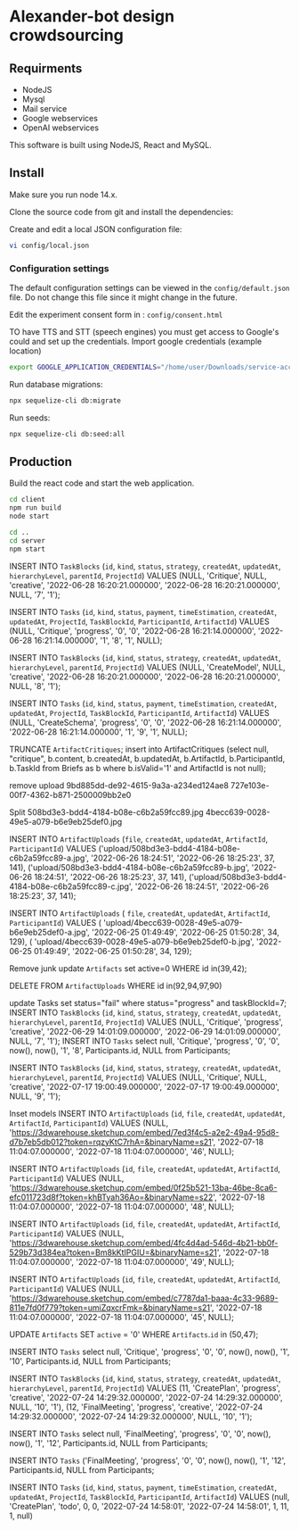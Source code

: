 # Alexander-bot design crowdsourcing 

## Requirments

- NodeJS
- Mysql
- Mail service
- Google webservices
- OpenAI webservices

This software is built using NodeJS, React and MySQL.
## Install

Make sure you run node 14.x.

Clone the source code from git and install the dependencies:

Create and edit a local JSON configuration file:

```sh
vi config/local.json
```

### Configuration settings

The default configuration settings can be viewed in the `config/default.json` file. Do not change this file since it might change in the future.

Edit the experiment consent form in : `config/consent.html`

TO have TTS and STT (speech engines) you must get access to Google's could and set up the credentials.
Import google credentials (example location)
```bash
export GOOGLE_APPLICATION_CREDENTIALS="/home/user/Downloads/service-account-file.json"
```

Run database migrations:
```bash
npx sequelize-cli db:migrate
```

Run seeds:
```bash
npx sequelize-cli db:seed:all
```

## Production

Build the react code and start the web application.

```sh
cd client
npm run build
node start

cd ..
cd server
npm start
```



<!-- INSERT INTO `TaskBlocks` (`id`, `kind`, `status`, `strategy`, `createdAt`, `updatedAt`, `hierarchyLevel`, `parentId`, `ProjectId`) VALUES (NULL, 'CreateSchema', 'progress', 'creative', '2022-06-22 15:15:35.000000', '2022-06-22 15:15:35.000000', NULL, '6', '1'); -->


INSERT INTO `TaskBlocks` (`id`, `kind`, `status`, `strategy`, `createdAt`, `updatedAt`, `hierarchyLevel`, `parentId`, `ProjectId`) VALUES (NULL, 'Critique', NULL, 'creative', '2022-06-28 16:20:21.000000', '2022-06-28 16:20:21.000000', NULL, '7', '1');

INSERT INTO `Tasks` (`id`, `kind`, `status`, `payment`, `timeEstimation`, `createdAt`, `updatedAt`, `ProjectId`, `TaskBlockId`, `ParticipantId`, `ArtifactId`) VALUES (NULL, 'Critique', 'progress', '0', '0', '2022-06-28 16:21:14.000000', '2022-06-28 16:21:14.000000', '1', '8', '1', NULL);

<!-- insert into ArtifactCritiques (select null, "critique", b.content, b.createdAt, b.updatedAt, b.ArtifactId, b.ParticipantId, b.TaskId from Briefs as b where b.isValid='1' and ArtifactId is not null); -->


<!-- Create Model -->
INSERT INTO `TaskBlocks` (`id`, `kind`, `status`, `strategy`, `createdAt`, `updatedAt`, `hierarchyLevel`, `parentId`, `ProjectId`) VALUES (NULL, 'CreateModel', NULL, 'creative', '2022-06-28 16:20:21.000000', '2022-06-28 16:20:21.000000', NULL, '8', '1');


INSERT INTO `Tasks` (`id`, `kind`, `status`, `payment`, `timeEstimation`, `createdAt`, `updatedAt`, `ProjectId`, `TaskBlockId`, `ParticipantId`, `ArtifactId`) VALUES (NULL, 'CreateSchema', 'progress', '0', '0', '2022-06-28 16:21:14.000000', '2022-06-28 16:21:14.000000', '1', '9', '1', NULL);

TRUNCATE `ArtifactCritiques`;
insert into ArtifactCritiques (select null, "critique", b.content, b.createdAt, b.updatedAt, b.ArtifactId, b.ParticipantId, b.TaskId from Briefs as b where b.isValid='1' and ArtifactId is not null);

<!-- INSERT INTO `Tasks` (`id`, `kind`, `status`, `payment`, `timeEstimation`, `createdAt`, `updatedAt`, `ProjectId`, `TaskBlockId`, `ParticipantId`, `ArtifactId`) VALUES (NULL, 'CreateSchema', 'progress', '0', '0', '2022-06-28 16:21:14.000000', '2022-06-28 16:21:14.000000', '1', '9', '126', NULL); -->
remove upload
9bd885dd-de92-4615-9a3a-a234ed124ae8
727e103e-00f7-4362-b871-2500009bb2e0

Split
508bd3e3-bdd4-4184-b08e-c6b2a59fcc89.jpg
4becc639-0028-49e5-a079-b6e9eb25def0.jpg


INSERT INTO `ArtifactUploads` (`file`, `createdAt`, `updatedAt`, `ArtifactId`, `ParticipantId`) VALUES
('upload/508bd3e3-bdd4-4184-b08e-c6b2a59fcc89-a.jpg', '2022-06-26 18:24:51', '2022-06-26 18:25:23', 37, 141),
('upload/508bd3e3-bdd4-4184-b08e-c6b2a59fcc89-b.jpg', '2022-06-26 18:24:51', '2022-06-26 18:25:23', 37, 141),
('upload/508bd3e3-bdd4-4184-b08e-c6b2a59fcc89-c.jpg', '2022-06-26 18:24:51', '2022-06-26 18:25:23', 37, 141);

INSERT INTO `ArtifactUploads` ( `file`, `createdAt`, `updatedAt`, `ArtifactId`, `ParticipantId`) VALUES
( 'upload/4becc639-0028-49e5-a079-b6e9eb25def0-a.jpg', '2022-06-25 01:49:49', '2022-06-25 01:50:28', 34, 129),
( 'upload/4becc639-0028-49e5-a079-b6e9eb25def0-b.jpg', '2022-06-25 01:49:49', '2022-06-25 01:50:28', 34, 129);


Remove junk
update `Artifacts` set active=0 WHERE id in(39,42);

DELETE FROM `ArtifactUploads` WHERE id in(92,94,97,90)


<!-- Insert tasks -->
update Tasks set status="fail" where status="progress" and taskBlockId=7;
INSERT INTO `TaskBlocks` (`id`, `kind`, `status`, `strategy`, `createdAt`, `updatedAt`, `hierarchyLevel`, `parentId`, `ProjectId`) VALUES (NULL, 'Critique', 'progress', 'creative', '2022-06-29 14:01:09.000000', '2022-06-29 14:01:09.000000', NULL, '7', '1');
INSERT INTO `Tasks` select null, 'Critique', 'progress', '0', '0', now(), now(), '1', '8', Participants.id, NULL from Participants;




INSERT INTO `TaskBlocks` (`id`, `kind`, `status`, `strategy`, `createdAt`, `updatedAt`, `hierarchyLevel`, `parentId`, `ProjectId`) VALUES (NULL, 'Critique', NULL, 'creative', '2022-07-17 19:00:49.000000', '2022-07-17 19:00:49.000000', NULL, '9', '1');

Inset models
INSERT INTO `ArtifactUploads` (`id`, `file`, `createdAt`, `updatedAt`, `ArtifactId`, `ParticipantId`) VALUES (NULL, 'https://3dwarehouse.sketchup.com/embed/7ed3f4c5-a2e2-49a4-95d8-d7b7eb5db012?token=rqzyKtC7rhA=&binaryName=s21', '2022-07-18 11:04:07.000000', '2022-07-18 11:04:07.000000', '46', NULL);

INSERT INTO `ArtifactUploads` (`id`, `file`, `createdAt`, `updatedAt`, `ArtifactId`, `ParticipantId`) VALUES (NULL, 'https://3dwarehouse.sketchup.com/embed/0f25b521-13ba-46be-8ca6-efc011723d8f?token=khBTyah36Ao=&binaryName=s22', '2022-07-18 11:04:07.000000', '2022-07-18 11:04:07.000000', '48', NULL);

INSERT INTO `ArtifactUploads` (`id`, `file`, `createdAt`, `updatedAt`, `ArtifactId`, `ParticipantId`) VALUES (NULL, 'https://3dwarehouse.sketchup.com/embed/4fc4d4ad-546d-4b21-bb0f-529b73d384ea?token=Bm8kKtIPGIU=&binaryName=s21', '2022-07-18 11:04:07.000000', '2022-07-18 11:04:07.000000', '49', NULL);

INSERT INTO `ArtifactUploads` (`id`, `file`, `createdAt`, `updatedAt`, `ArtifactId`, `ParticipantId`) VALUES (NULL, 'https://3dwarehouse.sketchup.com/embed/c7787da1-baaa-4c33-9689-811e7fd0f779?token=umiZqxcrFmk=&binaryName=s21', '2022-07-18 11:04:07.000000', '2022-07-18 11:04:07.000000', '45', NULL);

UPDATE `Artifacts` SET `active` = '0' WHERE `Artifacts`.`id` in (50,47);


INSERT INTO `Tasks` select null, 'Critique', 'progress', '0', '0', now(), now(), '1', '10', Participants.id, NULL from Participants;


<!-- Final task -->
INSERT INTO `TaskBlocks` (`id`, `kind`, `status`, `strategy`, `createdAt`, `updatedAt`, `hierarchyLevel`, `parentId`, `ProjectId`) VALUES (11, 'CreatePlan', 'progress', 'creative', '2022-07-24 14:29:32.000000', '2022-07-24 14:29:32.000000', NULL, '10', '1'), (12, 'FinalMeeting', 'progress', 'creative', '2022-07-24 14:29:32.000000', '2022-07-24 14:29:32.000000', NULL, '10', '1');

INSERT INTO `Tasks` select null, 'FinalMeeting', 'progress', '0', '0', now(), now(), '1', '12', Participants.id, NULL from Participants;


INSERT INTO `Tasks` ('FinalMeeting', 'progress', '0', '0', now(), now(), '1', '12', Participants.id, NULL from Participants;


INSERT INTO `Tasks` (`id`, `kind`, `status`, `payment`, `timeEstimation`, `createdAt`, `updatedAt`, `ProjectId`, `TaskBlockId`, `ParticipantId`, `ArtifactId`) VALUES
(null, 'CreatePlan', 'todo', 0, 0, '2022-07-24 14:58:01', '2022-07-24 14:58:01', 1, 11, 1, null)